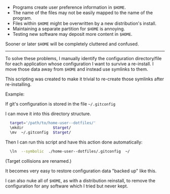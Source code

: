 - Programs create user preference information in `$HOME`.
- The name of the files may not be easily mapped to the name of the program.
- Files within `$HOME` might be overwritten by a new distribution's install.
- Maintaining a separate partition for `$HOME` is annoying.
- Testing new software may deposit more content in `$HOME`.

Sooner or later `$HOME` will be completely cluttered and confused.

----

To solve these problems, I manually identify the configuration directory/file for each application whose configuration I want to survive a re-install.  I move those data away from `$HOME` and instead use symlinks to them.

This scripting was created to make it trivial to re-create those symlinks after re-installing.


Example:

If git's configuration is stored in the file  `~/.gitconfig`

I can move it into this directory structure.

```bash
  target='/path/to/home-user--dotfiles/'
  \mkdir             $target/
  \mv  ~/.gitconfig  $target/
```

Then I can run this script and have this action done automatically:

```bash
  \ln  --symbolic  ./home-user--dotfiles/.gitconfig  ~/
```

(Target collisions are renamed.)

It becomes very easy to restore configuration data "backed up" like this.

I can also nuke all of `$HOME`, as with a distribution reinstall, to remove the configuration for any software which I tried but never kept.

